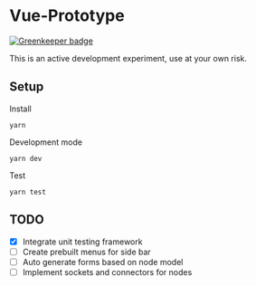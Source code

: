 # Vue-Prototype

[![Greenkeeper badge](https://badges.greenkeeper.io/zephraph/vue-prototype.svg)](https://greenkeeper.io/)

This is an active development experiment, use at your own risk.

## Setup

Install

```
yarn
```

Development mode

```
yarn dev
```

Test
```
yarn test
```


## TODO
- [x] Integrate unit testing framework
- [ ] Create prebuilt menus for side bar
- [ ] Auto generate forms based on node model
- [ ] Implement sockets and connectors for nodes
